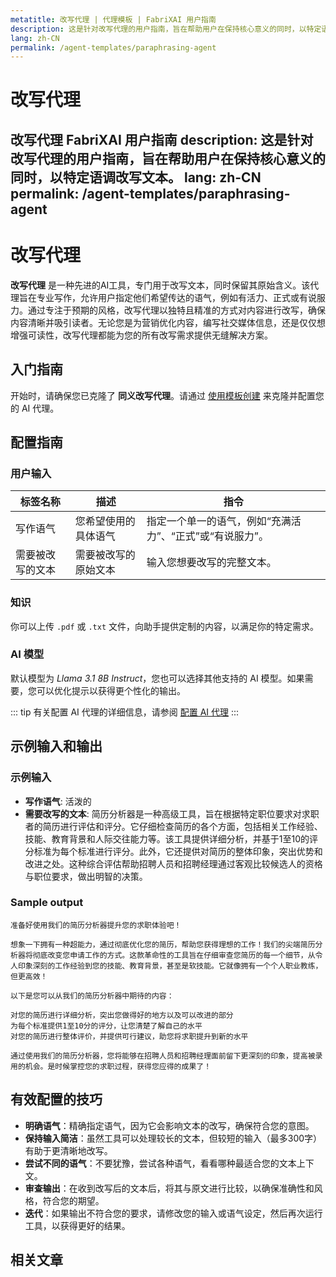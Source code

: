 ```yaml
---
metatitle: 改写代理 | 代理模板 | FabriXAI 用户指南
description: 这是针对改写代理的用户指南，旨在帮助用户在保持核心意义的同时，以特定语调改写文本。
lang: zh-CN
permalink: /agent-templates/paraphrasing-agent
---
```


# 改写代理

**改写代理** FabriXAI 用户指南
description: 这是针对改写代理的用户指南，旨在帮助用户在保持核心意义的同时，以特定语调改写文本。
lang: zh-CN
permalink: /agent-templates/paraphrasing-agent
---

# 改写代理

**改写代理** 是一种先进的AI工具，专门用于改写文本，同时保留其原始含义。该代理旨在专业写作，允许用户指定他们希望传达的语气，例如有活力、正式或有说服力。通过专注于预期的风格，改写代理以独特且精准的方式对内容进行改写，确保内容清晰并吸引读者。无论您是为营销优化内容，编写社交媒体信息，还是仅仅想增强可读性，改写代理都能为您的所有改写需求提供无缝解决方案。

## 入门指南

开始时，请确保您已克隆了 **同义改写代理**。请通过 [使用模板创建](/en-us/create-from-templates/) 来克隆并配置您的 AI 代理。

## 配置指南

### 用户输入

| 标签名称        | 描述                       | 指令                                                               |
|-------------------|-----------------------------|--------------------------------------------------------------------|
| 写作语气         | 您希望使用的具体语气         | 指定一个单一的语气，例如“充满活力”、“正式”或“有说服力”。                    |
| 需要被改写的文本 | 需要被改写的原始文本       | 输入您想要改写的完整文本。                                               |

### 知识

你可以上传 `.pdf` 或 `.txt` 文件，向助手提供定制的内容，以满足你的特定需求。

### AI 模型

默认模型为 *Llama 3.1 8B Instruct*，您也可以选择其他支持的 AI 模型。如果需要，您可以优化提示以获得更个性化的输出。

::: tip
有关配置 AI 代理的详细信息，请参阅 [配置 AI 代理](/en-us/configure-ai-agent/)
:::

## 示例输入和输出

### 示例输入

- **写作语气**: 活泼的
- **需要改写的文本**: 简历分析器是一种高级工具，旨在根据特定职位要求对求职者的简历进行评估和评分。它仔细检查简历的各个方面，包括相关工作经验、技能、教育背景和人际交往能力等。该工具提供详细分析，并基于1至10的评分标准为每个标准进行评分。此外，它还提供对简历的整体印象，突出优势和改进之处。这种综合评估帮助招聘人员和招聘经理通过客观比较候选人的资格与职位要求，做出明智的决策。

### Sample output

```
准备好使用我们的简历分析器提升您的求职体验吧！

想象一下拥有一种超能力，通过彻底优化您的简历，帮助您获得理想的工作！我们的尖端简历分析器将彻底改变您申请工作的方式。这款革命性的工具旨在仔细审查您简历的每一个细节，从令人印象深刻的工作经验到您的技能、教育背景，甚至是软技能。它就像拥有一个个人职业教练，但更高效！

以下是您可以从我们的简历分析器中期待的内容：

对您的简历进行详细分析，突出您做得好的地方以及可以改进的部分
为每个标准提供1至10分的评分，让您清楚了解自己的水平
对您的简历进行整体评价，并提供可行建议，助您将求职提升到新的水平

通过使用我们的简历分析器，您将能够在招聘人员和招聘经理面前留下更深刻的印象，提高被录用的机会。是时候掌控您的求职过程，获得您应得的成果了！
```

## 有效配置的技巧

- **明确语气**：精确指定语气，因为它会影响文本的改写，确保符合您的意图。
- **保持输入简洁**：虽然工具可以处理较长的文本，但较短的输入（最多300字）有助于更清晰地改写。
- **尝试不同的语气**：不要犹豫，尝试各种语气，看看哪种最适合您的文本上下文。
- **审查输出**：在收到改写后的文本后，将其与原文进行比较，以确保准确性和风格，符合您的期望。
- **迭代**：如果输出不符合您的要求，请修改您的输入或语气设定，然后再次运行工具，以获得更好的结果。

## 相关文章
